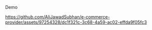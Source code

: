 Demo

https://github.com/AliJawadSubhan/e-commerce-provider/assets/97254328/dc1f321c-3c68-4a59-ac02-effda9f05fc3
